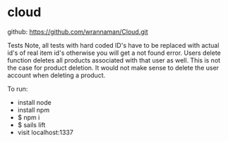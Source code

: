 # cloud

github: https://github.com/wrannaman/Cloud.git

Tests
Note, all tests with hard coded ID's have to be replaced with actual id's of real item id's
otherwise you will get a not found error.
Users delete function deletes all products associated with that user as well. This is not the
case for product deletion. It would not make sense to delete the user account when deleting a product.

To run:
  - install node
  - install npm
  - $ npm i
  - $ sails lift
  - visit localhost:1337
